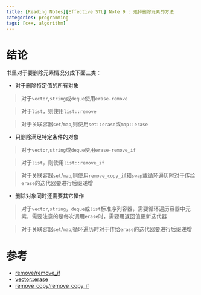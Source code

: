 ```yaml
---
title: [Reading Notes][Effective STL] Note 9 : 选择删除元素的方法
categories: programming
tags: [c++, algorithm]
---
```


# 结论

书里对于要删除元素情况分成下面三类：

* 对于删除特定值的所有对象

> 对于`vector`,`string`或`deque`使用`erase-remove`

> 对于`list`，则使用`list::remove`

> 对于关联容器`set`/`map`,则使用`set::erase`或`map::erase`

* 只删除满足特定条件的对象

> 对于`vector`,`string`或`deque`使用`erase-remove_if`

> 对于`list`，则使用`list::remove_if`

> 对于关联容器`set`/`map`,则使用`remove_copy_if`和`swap`或循环遍历时对于传给`erase`的迭代器要进行后缀递增


* 删除对象同时还需要其它操作

> 对于`vector`,`string`，`deque`或`list`标准序列容器，需要循环遍历容器中元素，需要注意的是每次调用`erase`时，需要用返回值更新迭代器

> 对于关联容器`set`/`map`,循环遍历时对于传给`erase`的迭代器要进行后缀递增

# 参考

* [remove/remove_if](http://en.cppreference.com/w/cpp/algorithm/remove)  
* [vector::erase](http://en.cppreference.com/w/cpp/container/vector/erase)  
* [remove_copy/remove_copy_if](http://en.cppreference.com/w/cpp/algorithm/remove_copy)  
